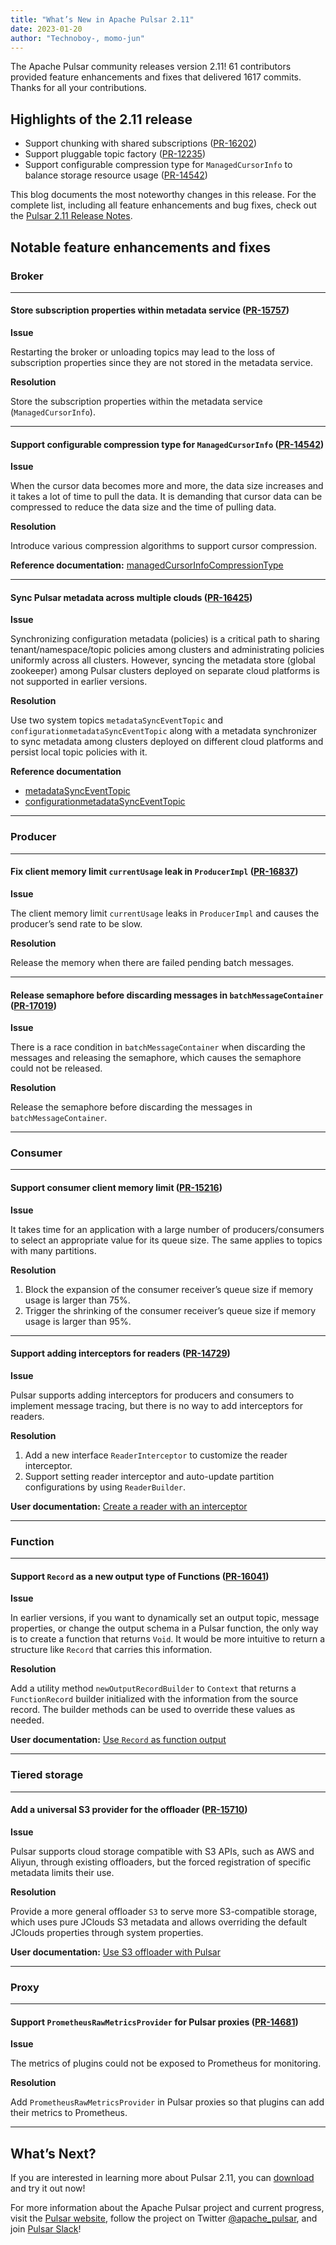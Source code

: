 ```yaml
---
title: "What’s New in Apache Pulsar 2.11"
date: 2023-01-20
author: "Technoboy-, momo-jun"
---
```


The Apache Pulsar community releases version 2.11! 61 contributors provided feature enhancements and fixes that delivered 1617 commits. Thanks for all your contributions.

<!--truncate-->

## Highlights of the 2.11 release

* Support chunking with shared subscriptions ([PR-16202](https://github.com/apache/pulsar/pull/16202)) 
* Support pluggable topic factory ([PR-12235](https://github.com/apache/pulsar/pull/12235))
* Support configurable compression type for `ManagedCursorInfo` to balance storage resource usage ([PR-14542](https://github.com/apache/pulsar/pull/14542))

This blog documents the most noteworthy changes in this release. For the complete list, including all feature enhancements and bug fixes, check out the [Pulsar 2.11 Release Notes](https://pulsar.apache.org/release-notes/versioned/pulsar-2.11.0/).

## Notable feature enhancements and fixes

### Broker
***

#### Store subscription properties within metadata service ([PR-15757](https://github.com/apache/pulsar/pull/15757))

**Issue**

Restarting the broker or unloading topics may lead to the loss of subscription properties since they are not stored in the metadata service.

**Resolution**

Store the subscription properties within the metadata service (`ManagedCursorInfo`).
***

#### Support configurable compression type for `ManagedCursorInfo` ([PR-14542](https://github.com/apache/pulsar/pull/14542))

**Issue**

When the cursor data becomes more and more, the data size increases and it takes a lot of time to pull the data. It is demanding that cursor data can be compressed to reduce the data size and the time of pulling data.

**Resolution**

Introduce various compression algorithms to support cursor compression.

**Reference documentation:** [managedCursorInfoCompressionType](https://pulsar.apache.org/reference/#/2.11.x/config/reference-configuration-broker?id=managedcursorinfocompressiontype)
***

#### Sync Pulsar metadata across multiple clouds ([PR-16425](https://github.com/apache/pulsar/pull/16425))

**Issue**

Synchronizing configuration metadata (policies) is a critical path to sharing tenant/namespace/topic policies among clusters and administrating policies uniformly across all clusters. However, syncing the metadata store (global zookeeper) among Pulsar clusters deployed on separate cloud platforms is not supported in earlier versions.

**Resolution**

Use two system topics `metadataSyncEventTopic` and `configurationmetadataSyncEventTopic` along with a metadata synchronizer to sync metadata among clusters deployed on different cloud platforms and persist local topic policies with it.

**Reference documentation** 
- [metadataSyncEventTopic](https://pulsar.apache.org/reference/#/2.11.x/config/reference-configuration-broker?id=metadatasynceventtopic)
- [configurationmetadataSyncEventTopic](https://pulsar.apache.org/reference/#/2.11.x/config/reference-configuration-broker?id=configurationmetadatasynceventtopic)
***

### Producer
***

#### Fix client memory limit `currentUsage` leak in `ProducerImpl` ([PR-16837](https://github.com/apache/pulsar/pull/16837))

**Issue**

The client memory limit `currentUsage` leaks in `ProducerImpl` and causes the producer’s send rate to be slow.

**Resolution**

Release the memory when there are failed pending batch messages.
***

#### Release semaphore before discarding messages in `batchMessageContainer` ([PR-17019](https://github.com/apache/pulsar/pull/17019))

**Issue**

There is a race condition in `batchMessageContainer` when discarding the messages and releasing the semaphore, which causes the semaphore could not be released.

**Resolution**

Release the semaphore before discarding the messages in `batchMessageContainer`.
***

### Consumer
***

#### Support consumer client memory limit ([PR-15216](https://github.com/apache/pulsar/pull/15216))

**Issue**

It takes time for an application with a large number of producers/consumers to select an appropriate value for its queue size. The same applies to topics with many partitions.

**Resolution**

1. Block the expansion of the consumer receiver’s queue size if memory usage is larger than 75%.
2. Trigger the shrinking of the consumer receiver’s queue size if memory usage is larger than 95%.
***

#### Support adding interceptors for readers ([PR-14729](https://github.com/apache/pulsar/pull/14729))

**Issue**

Pulsar supports adding interceptors for producers and consumers to implement message tracing, but there is no way to add interceptors for readers.

**Resolution**

1. Add a new interface `ReaderInterceptor` to customize the reader interceptor.
2. Support setting reader interceptor and auto-update partition configurations by using `ReaderBuilder`.

**User documentation:** [Create a reader with an interceptor](https://pulsar.apache.org/docs/2.11.x/client-libraries-java/#create-reader-with-interceptor)
***

### Function
***

#### Support `Record` as a new output type of Functions ([PR-16041](https://github.com/apache/pulsar/pull/16041))

**Issue**

In earlier versions, if you want to dynamically set an output topic, message properties, or change the output schema in a Pulsar function, the only way is to create a function that returns `Void`. It would be more intuitive to return a structure like `Record` that carries this information.

**Resolution**

Add a utility method `newOutputRecordBuilder` to `Context` that returns a `FunctionRecord` builder initialized with the information from the source record. The builder methods can be used to override these values as needed.

**User documentation:** [Use `Record` as function output](https://pulsar.apache.org/docs/2.11.x/functions-develop-api#use-sdk-for-javapythongo)
***

### Tiered storage
***

#### Add a universal S3 provider for the offloader ([PR-15710](https://github.com/apache/pulsar/pull/15710))

**Issue**

Pulsar supports cloud storage compatible with S3 APIs, such as AWS and Aliyun, through existing offloaders, but the forced registration of specific metadata limits their use.

**Resolution**

Provide a more general offloader `S3` to serve more S3-compatible storage, which uses pure JClouds S3 metadata and allows overriding the default JClouds properties through system properties.

**User documentation:** [Use S3 offloader with Pulsar](https://pulsar.apache.org/docs/2.11.x/tiered-storage-s3)
***

### Proxy
***

#### Support `PrometheusRawMetricsProvider` for Pulsar proxies ([PR-14681](https://github.com/apache/pulsar/pull/14681))

**Issue**

The metrics of plugins could not be exposed to Prometheus for monitoring.

**Resolution**

Add `PrometheusRawMetricsProvider` in Pulsar proxies so that plugins can add their metrics to Prometheus.
***

## What’s Next?

If you are interested in learning more about Pulsar 2.11, you can [download](https://pulsar.apache.org/versions/) and try it out now! 

For more information about the Apache Pulsar project and current progress, visit
the [Pulsar website](https://pulsar.apache.org), follow the project on Twitter
[@apache_pulsar](https://twitter.com/apache_pulsar), and join [Pulsar Slack](https://apache-pulsar.slack.com/)!